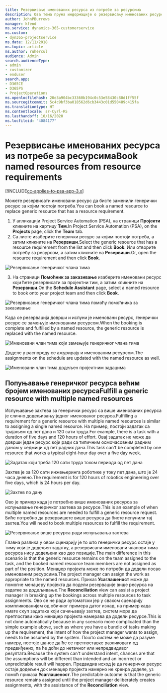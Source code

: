 ```yaml
---
title: Резервисање именованих ресурса из потребе за ресурсима
description: Ова тема пружа информације о резервисању именованих ресурса у складу са потребама за генеричким ресурсима.
author: JohnPBurrows
manager: kfend
ms.service: dynamics-365-customerservice
ms.custom:
- dyn365-projectservice
ms.date: 12/11/2018
ms.topic: article
ms.author: ruhercul
audience: Admin
search.audienceType:
- admin
- customizer
- enduser
search.app:
- D365CE
- D365PS
- ProjectOperations
ms.openlocfilehash: 20e3a904bc33360b194c0c53e58430c80d1ff55f
ms.sourcegitcommit: 5c4c9bf3ba018562d6cb3443c01d550489c415fa
ms.translationtype: HT
ms.contentlocale: sr-Cyrl-RS
ms.lasthandoff: 10/16/2020
ms.locfileid: "4084177"
---
```

# <a name="book-named-resources-from-resource-requirements"></a><span data-ttu-id="9a58c-103">Резервисање именованих ресурса из потребе за ресурсима</span><span class="sxs-lookup"><span data-stu-id="9a58c-103">Book named resources from resource requirements</span></span>

[!INCLUDE[cc-applies-to-psa-app-3.x](../includes/cc-applies-to-psa-app-3x.md)]

<span data-ttu-id="9a58c-104">Можете резервисати именовани ресурс да бисте заменили генерички ресурс за којим постоји потреба.</span><span class="sxs-lookup"><span data-stu-id="9a58c-104">You can book a named resource to replace generic resource that has a resource requirement.</span></span>

1. <span data-ttu-id="9a58c-105">У апликацији Project Service Automation (PSA), на страници **Пројекти** кликните на картицу **Тим**.</span><span class="sxs-lookup"><span data-stu-id="9a58c-105">In Project Service Automation (PSA), on the **Projects** page, click the **Team** tab.</span></span>
2. <span data-ttu-id="9a58c-106">Са листе изаберите генерички ресурс за којим постоји потреба, а затим кликните на **Резервиши**.</span><span class="sxs-lookup"><span data-stu-id="9a58c-106">Select the generic resource that has a resource requirement from the list and then click **Book**.</span></span> <span data-ttu-id="9a58c-107">Или отворите потребу за ресурсом, а затим кликните на **Резервиши**.</span><span class="sxs-lookup"><span data-stu-id="9a58c-107">Or, open the resource requirement and then click **Book**.</span></span>


![Резервисање генеричког члана тима](media/RM-how-to-14.png)


3. <span data-ttu-id="9a58c-109">На страници **Помоћник за заказивање** изаберите именовани ресурс који ћете резервисати за пројектни тим, а затим кликните на **Резервиши**.</span><span class="sxs-lookup"><span data-stu-id="9a58c-109">On the **Schedule Assistant** page, select a named resource to book onto your project team and then click **Book**.</span></span>

![Резервисање генеричког члана тима помоћу помоћника за заказивање](media/RM-how-to-15.png)

<span data-ttu-id="9a58c-111">Када се резервација доврши и испуни је именовани ресурс, генерички ресурс се замењује именованим ресурсом.</span><span class="sxs-lookup"><span data-stu-id="9a58c-111">When the booking is complete and fulfilled by a named resource, the generic resource is replaced with the named resource.</span></span>

![Именовани члан тима који замењује генеричког члана тима](media/RM-how-to-16.png)

<span data-ttu-id="9a58c-113">Доделе у распореду се ажурирају и именованим ресурсом.</span><span class="sxs-lookup"><span data-stu-id="9a58c-113">The assignments on the schedule are updated with the named resource as well.</span></span>

![Именовани члан тима додељен пројектним задацима](media/RM-how-to-17.png)

## <a name="fulfill-a-generic-resource-with-multiple-named-resources"></a><span data-ttu-id="9a58c-115">Попуњавање генеричког ресурса већим бројем именованих ресурса</span><span class="sxs-lookup"><span data-stu-id="9a58c-115">Fulfill a generic resource with multiple named resources</span></span>
<span data-ttu-id="9a58c-116">Испуњавање захтева за генерички ресурс са више именованих ресурса је слично додељивању једног именованог ресурса.</span><span class="sxs-lookup"><span data-stu-id="9a58c-116">Fulfilling a requirement for a generic resource with multiple named resources is similar to assigning a single named resource.</span></span> <span data-ttu-id="9a58c-117">На пример, постоји задатак са трајањем од пет дана и 120 сати труда.</span><span class="sxs-lookup"><span data-stu-id="9a58c-117">For example, there is a task with a duration of five days and 120 hours of effort.</span></span> <span data-ttu-id="9a58c-118">Овај задатак не може да доврши један ресурс који ради са типичним осмочасовним радним даном у седмици од пет радних дана.</span><span class="sxs-lookup"><span data-stu-id="9a58c-118">This task can't be completed by one resource that works a typical eight-hour day over a five day week.</span></span> 

![Задатак који треба 120 сати труда током периода од пет дана](media/RM-how-to-21.png)

<span data-ttu-id="9a58c-120">Захтев је за 120 сати инжењеринга роботике у току пет дана, што је 24 часа дневно.</span><span class="sxs-lookup"><span data-stu-id="9a58c-120">The requirement is for 120 hours of robotics engineering over five days, which is 24 hours per day.</span></span>

![Захтев по дану](media/RM-how-to-22.png)

<span data-ttu-id="9a58c-122">Ово је пример када је потребно више именованих ресурса за испуњавање генеричког захтева за ресурсе.</span><span class="sxs-lookup"><span data-stu-id="9a58c-122">This is an example of when multiple named resources are needed to fulfill a generic resource request.</span></span> <span data-ttu-id="9a58c-123">Биће потребно да резервишете више ресурса да бисте испунили тај захтев.</span><span class="sxs-lookup"><span data-stu-id="9a58c-123">You will need to book multiple resources to fulfill the requirement.</span></span>

![Резервисање више ресурса ради испуњавања захтева](media/RM-how-to-23.png)

<span data-ttu-id="9a58c-125">Главна разлика у овом сценарију је то што генерички ресурс остаје у тиму који је додељен задатку, а резервисани именовани чланови тима ресурса нису додељени као део позиције.</span><span class="sxs-lookup"><span data-stu-id="9a58c-125">The main difference in this scenario is that the generic resource remains on the team assigned to the task, and the booked named resource team members are not assigned as part of the position.</span></span> <span data-ttu-id="9a58c-126">Менаџер пројекта може по потреби да додели посао именованим ресурсима.</span><span class="sxs-lookup"><span data-stu-id="9a58c-126">The project manager can assign the work as appropriate to the named resources.</span></span> <span data-ttu-id="9a58c-127">Приказ **Усаглашеност** може да помогне менаџеру пројекта да подели резервације више ресурса на задатке за додељивање.</span><span class="sxs-lookup"><span data-stu-id="9a58c-127">The **Reconciliation** view can assist a project manager in breaking up the bookings across multiple resources to task assignments.</span></span> <span data-ttu-id="9a58c-128">Ово се не ради аутоматски јер у сваком сценарију компликованијем од обичног примера датог изнад, на пример када имате скуп задатака који сачињавају захтев, систем мора да претпостави како менаџер пројекта намерава да додели ресурсе.</span><span class="sxs-lookup"><span data-stu-id="9a58c-128">This is not done automatically because in any scenario more complicated than the simple example above, such as where you have a bundle of tasks making up the requirement, the intent of how the project manager wants to assign, needs to be assumed by the system.</span></span> <span data-ttu-id="9a58c-129">Пошто систем не може да разуме намеру, постоје шансе да ће се претпоставке разликовати од предвиђених, па ће доћи до нетачног или непредвидивог резултата.</span><span class="sxs-lookup"><span data-stu-id="9a58c-129">Because the system can't understand intent, chances are that the assumptions will be different than intended and an incorrect or unpredictable result will happen.</span></span> <span data-ttu-id="9a58c-130">Предвидив исход је да генерички ресурс остаје додељен док менаџер пројекта намерно не креира доделе, уз помоћ приказа **Усаглашеност**.</span><span class="sxs-lookup"><span data-stu-id="9a58c-130">The predictable outcome is that the generic resource remains assigned until the project manager deliberately creates assignments, with the assistance of the **Reconciliation** view.</span></span>


